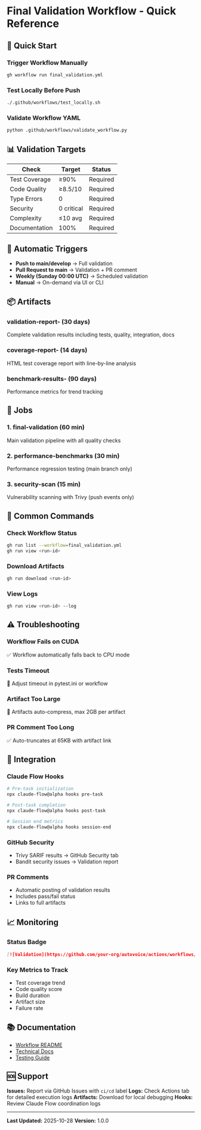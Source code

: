 # Final Validation Workflow - Quick Reference

## 🚀 Quick Start

### Trigger Workflow Manually
```bash
gh workflow run final_validation.yml
```

### Test Locally Before Push
```bash
./.github/workflows/test_locally.sh
```

### Validate Workflow YAML
```bash
python .github/workflows/validate_workflow.py
```

## 📊 Validation Targets

| Check | Target | Status |
|-------|--------|--------|
| Test Coverage | ≥90% | Required |
| Code Quality | ≥8.5/10 | Required |
| Type Errors | 0 | Required |
| Security | 0 critical | Required |
| Complexity | ≤10 avg | Required |
| Documentation | 100% | Required |

## 🔄 Automatic Triggers

- **Push to main/develop** → Full validation
- **Pull Request to main** → Validation + PR comment
- **Weekly (Sunday 00:00 UTC)** → Scheduled validation
- **Manual** → On-demand via UI or CLI

## 📦 Artifacts

### validation-report-<run-id> (30 days)
Complete validation results including tests, quality, integration, docs

### coverage-report-<run-id> (14 days)
HTML test coverage report with line-by-line analysis

### benchmark-results-<run-id> (90 days)
Performance metrics for trend tracking

## 🎯 Jobs

### 1. final-validation (60 min)
Main validation pipeline with all quality checks

### 2. performance-benchmarks (30 min)
Performance regression testing (main branch only)

### 3. security-scan (15 min)
Vulnerability scanning with Trivy (push events only)

## 🔧 Common Commands

### Check Workflow Status
```bash
gh run list --workflow=final_validation.yml
gh run view <run-id>
```

### Download Artifacts
```bash
gh run download <run-id>
```

### View Logs
```bash
gh run view <run-id> --log
```

## ⚠️ Troubleshooting

### Workflow Fails on CUDA
✅ Workflow automatically falls back to CPU mode

### Tests Timeout
🔧 Adjust timeout in pytest.ini or workflow

### Artifact Too Large
🔧 Artifacts auto-compress, max 2GB per artifact

### PR Comment Too Long
✅ Auto-truncates at 65KB with artifact link

## 🔗 Integration

### Claude Flow Hooks
```bash
# Pre-task initialization
npx claude-flow@alpha hooks pre-task

# Post-task completion
npx claude-flow@alpha hooks post-task

# Session end metrics
npx claude-flow@alpha hooks session-end
```

### GitHub Security
- Trivy SARIF results → GitHub Security tab
- Bandit security issues → Validation report

### PR Comments
- Automatic posting of validation results
- Includes pass/fail status
- Links to full artifacts

## 📈 Monitoring

### Status Badge
```markdown
[![Validation](https://github.com/your-org/autovoice/actions/workflows/final_validation.yml/badge.svg)](https://github.com/your-org/autovoice/actions/workflows/final_validation.yml)
```

### Key Metrics to Track
- Test coverage trend
- Code quality score
- Build duration
- Artifact size
- Failure rate

## 📚 Documentation

- [Workflow README](.github/workflows/README.md)
- [Technical Docs](../docs/github_actions_implementation.md)
- [Testing Guide](../docs/testing_guide.md)

## 🆘 Support

**Issues:** Report via GitHub Issues with `ci/cd` label
**Logs:** Check Actions tab for detailed execution logs
**Artifacts:** Download for local debugging
**Hooks:** Review Claude Flow coordination logs

---

**Last Updated:** 2025-10-28
**Version:** 1.0.0
